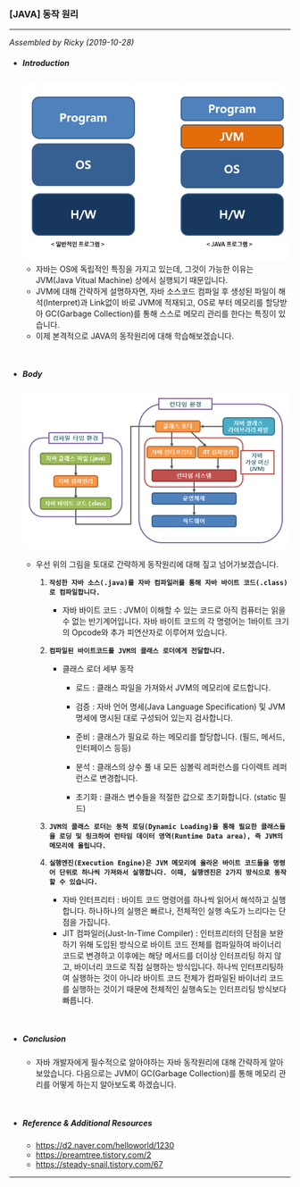 ### [JAVA] 동작 원리

---

*Assembled by Ricky (2019-10-28)*

- #####  Introduction

  <img src="./resources/java-동작원리-001.png">

  - 자바는 OS에 독립적인 특징을 가지고 있는데, 그것이 가능한 이유는 JVM(Java Vitual Machine) 상에서 실행되기 때문입니다. 
  - JVM에 대해 간략하게 설명하자면, 자바 소스코드 컴파일 후 생성된 파일이 해석(Interpret)과 Link없이 바로 JVM에 적재되고, OS로 부터 메모리를 할당받아 GC(Garbage Collection)를 통해 스스로 메모리 관리를 한다는 특징이 있습니다.
  - 이제 본격적으로 JAVA의 동작원리에 대해 학습해보겠습니다.

<br>

- ##### Body

  <img src="./resources/java-동작원리-002.png">

  - 우선 위의 그림을 토대로 간략하게 동작원리에 대해 짚고 넘어가보겠습니다.

    1. **```작성한 자바 소스(.java)를 자바 컴파일러를 통해 자바 바이트 코드(.class)로 컴파일합니다.```**

       - 자바 바이트 코드 : JVM이 이해할 수 있는 코드로 아직 컴퓨터는 읽을 수 없는 반기계어입니다. 자바 바이트 코드의 각 명령어는 1바이트 크기의 Opcode와 추가 피연산자로 이루어져 있습니다. 

    2. **```컴파일된 바이트코드를 JVM의 클래스 로더에게 전달합니다.```**

       - 클래스 로더 세부 동작

         - 로드 : 클래스 파일을 가져와서 JVM의 메모리에 로드합니다.

         - 검증 : 자바 언어 명세(Java Language Specification) 및 JVM 명세에 명시된 대로 구성되어 있는지 검사합니다.

         - 준비 : 클래스가 필요로 하는 메모리를 할당합니다. (필드, 메서드, 인터페이스 등등)

         - 분석 : 클래스의 상수 풀 내 모든 심볼릭 레퍼런스를 다이렉트 레퍼런스로 변경합니다.

         - 초기화 : 클래스 변수들을 적절한 값으로 초기화합니다. (static 필드)

    3. **```JVM의 클래스 로더는 동적 로딩(Dynamic Loading)을 통해 필요한 클래스들을 로딩 및 링크하여 런타임 데이터 영역(Runtime Data area), 즉 JVM의 메모리에 올립니다.```**

    4. **```실행엔진(Execution Engine)은 JVM 메모리에 올라온 바이트 코드들을 명령어 단위로 하나씩 가져와서 실행합니다. 이때, 실행엔진은 2가지 방식으로 동작할 수 있습니다.```**

       - 자바 인터프리터 : 바이트 코드 명령어를 하나씩 읽어서 해석하고 실행합니다. 하나하나의 실행은 빠르나, 전체적인 실행 속도가 느리다는 단점을 가집니다.
       - JIT 컴파일러(Just-In-Time Compiler) : 인터프리터의 단점을 보완하기 위해 도입된 방식으로 바이트 코드 전체를 컴파일하여 바이너리 코드로 변경하고 이후에는 해당 메서드를 더이상 인터프리팅 하지 않고, 바이너리 코드로 직접 실행하는 방식입니다. 하나씩 인터프리팅하여 실행하는 것이 아니라 바이트 코드 전체가 컴파일된 바이너리 코드를 실행하는 것이기 때문에 전체적인 실행속도는 인터프리팅 방식보다 빠릅니다. 

<br>

- ##### Conclusion

  - 자바 개발자에게 필수적으로 알아야하는 자바 동작원리에 대해 간략하게 알아보았습니다. 다음으로는 JVM이 GC(Garbage Collection)를 통해 메모리 관리를 어떻게 하는지 알아보도록 하겠습니다.

<br>

- ##### Reference & Additional Resources

  -  https://d2.naver.com/helloworld/1230 
  -  https://preamtree.tistory.com/2 
  -  https://steady-snail.tistory.com/67 

---

